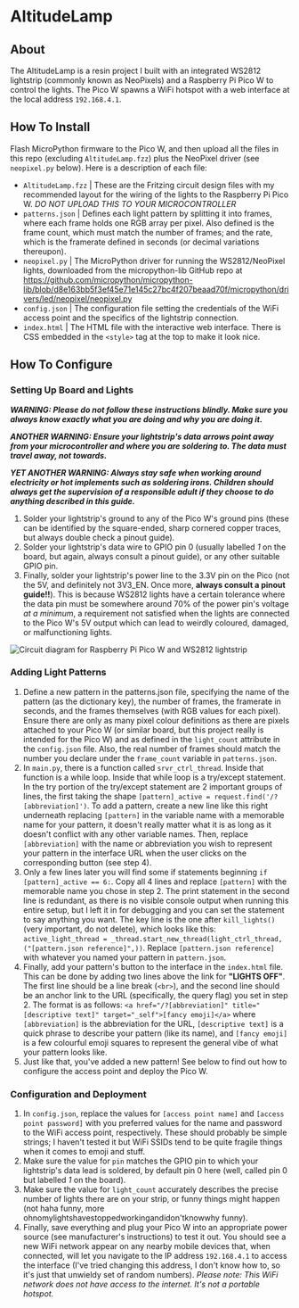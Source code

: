 # AltitudeLamp
## About
The AltitudeLamp is a resin project I built with an integrated WS2812 lightstrip (commonly known as NeoPixels) and a Raspberry Pi Pico W to control the lights. The Pico W spawns a WiFi hotspot with a web interface at the local address `192.168.4.1`.

## How To Install
Flash MicroPython firmware to the Pico W, and then upload all the files in this repo (excluding `AltitudeLamp.fzz`) plus the NeoPixel driver (see `neopixel.py` below).
Here is a description of each file:

- `AltitudeLamp.fzz` | These are the Fritzing circuit design files with my recommended layout for the wiring of the lights to the Raspberry Pi Pico W. *DO NOT UPLOAD THIS TO YOUR MICROCONTROLLER*
- `patterns.json` | Defines each light pattern by splitting it into frames, where each frame holds one RGB array per pixel. Also defined is the frame count, which must match the number of frames; and the rate, which is the framerate defined in seconds (or decimal variations thereupon).
- `neopixel.py` | The MicroPython driver for running the WS2812/NeoPixel lights, downloaded from the micropython-lib GitHub repo at https://github.com/micropython/micropython-lib/blob/d8e163bb5f3ef45e71e145c27bc4f207beaad70f/micropython/drivers/led/neopixel/neopixel.py
- `config.json` | The configuration file setting the credentials of the WiFi access point and the specifics of the lightstrip connection.
- `index.html` | The HTML file with the interactive web interface. There is CSS embedded in the `<style>` tag at the top to make it look nice.

## How To Configure
### Setting Up Board and Lights
***WARNING: Please do not follow these instructions blindly. Make sure you always know exactly what you are doing and why you are doing it.***

***ANOTHER WARNING: Ensure your lightstrip's data arrows point away from your microcontroller and where you are soldering to. The data must travel away, not towards.***

***YET ANOTHER WARNING: Always stay safe when working around electricity or hot implements such as soldering irons. Children should always get the supervision of a responsible adult if they choose to do anything described in this guide.***
1. Solder your lightstrip's ground to any of the Pico W's ground pins (these can be identified by the square-ended, sharp cornered copper traces, but always double check a pinout guide).
2. Solder your lightstrip's data wire to GPIO pin 0 (usually labelled *1* on the board, but again, always consult a pinout guide), or any other suitable GPIO pin.
3. Finally, solder your lightstrip's power line to the 3.3V pin on the Pico (not the 5V, and definitely not 3V3_EN. Once more, **always consult a pinout guide!!**). This is because WS2812 lights have a certain tolerance where the data pin must be somewhere around 70% of the power pin's voltage *at a minimum*, a requirement not satisfied when the lights are connected to the Pico W's 5V output which can lead to weirdly coloured, damaged, or malfunctioning lights.

![Circuit diagram for Raspberry Pi Pico W and WS2812 lightstrip](https://kotla.eu/files/altitude_board_diagram.png)

### Adding Light Patterns
1. Define a new pattern in the patterns.json file, specifying the name of the pattern (as the dictionary key), the number of frames, the framerate in seconds, and the frames themselves (with RGB values for each pixel). Ensure there are only as many pixel colour definitions as there are pixels attached to your Pico W (or similar board, but this project really is intended for the Pico W) and as defined in the `light_count` attribute in the `config.json` file. Also, the real number of frames should match the number you declare under the `frame_count` variable in `patterns.json`.
2. In `main.py`, there is a function called `srvr_ctrl_thread`. Inside that function is a while loop. Inside that while loop is a try/except statement. In the try portion of the try/except statement are 2 important groups of lines, the first taking the shape `[pattern]_active = request.find('/?[abbreviation]')`. To add a pattern, create a new line like this right underneath replacing `[pattern]` in the variable name with a memorable name for your pattern, it doesn't really matter what it is as long as it doesn't conflict with any other variable names. Then, replace `[abbreviation]` with the name or abbreviation you wish to represent your pattern in the interface URL when the user clicks on the corresponding button (see step 4).
3. Only a few lines later you will find some if statements beginning `if [pattern]_active == 6:`. Copy all 4 lines and replace `[pattern]` with the memorable name you chose in step 2. The print statement in the second line is redundant, as there is no visible console output when running this entire setup, but I left it in for debugging and you can set the statement to say anything you want. The key line is the one after `kill_lights()` (very important, do not delete), which looks like this: `active_light_thread = _thread.start_new_thread(light_ctrl_thread, ("[pattern.json reference]",))`. Replace `[pattern.json reference]` with whatever you named your pattern in `pattern.json`.
4. Finally, add your pattern's button to the interface in the `index.html` file. This can be done by adding two lines above the link for **"LIGHTS OFF"**. The first line should be a line break (`<br>`), and the second line should be an anchor link to the URL (specifically, the query flag) you set in step 2. The format is as follows: `<a href="/?[abbreviation]" title="[descriptive text]" target="_self">[fancy emoji]</a>` where `[abbreviation]` is the abbreviation for the URL, `[descriptive text]` is a quick phrase to describe your pattern (like its name), and `[fancy emoji]` is a few colourful emoji squares to represent the general vibe of what your pattern looks like.
5. Just like that, you've added a new pattern! See below to find out how to configure the access point and deploy the Pico W.

### Configuration and Deployment
1. In `config.json`, replace the values for `[access point name]` and `[access point password]` with you preferred values for the name and password to the WiFi access point, respectively. These should probably be simple strings; I haven't tested it but WiFi SSIDs tend to be quite fragile things when it comes to emoji and stuff.
2. Make sure the value for `pin` matches the GPIO pin to which your lightstrip's data lead is soldered, by default pin 0 here (well, called pin 0 but labelled *1* on the board).
3. Make sure the value for `light_count` accurately describes the precise number of lights there are on your strip, or funny things might happen (not haha funny, more ohnomylightshavestoppedworkingandidon'tknowwhy funny).
4. Finally, save everything and plug your Pico W into an appropriate power source (see manufacturer's instructions) to test it out. You should see a new WiFi network appear on any nearby mobile devices that, when connected, will let you navigate to the IP address `192.168.4.1` to access the interface (I've tried changing this address, I don't know how to, so it's just that unwieldy set of random numbers). *Please note: This WiFi network does not have access to the internet. It's not a portable hotspot.*
